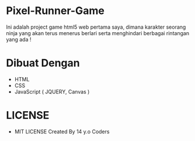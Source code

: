 # Pixel-Runner-Game
Ini adalah project game html5 web pertama saya, dimana karakter seorang ninja yang akan terus menerus berlari serta menghindari berbagai rintangan yang ada !

# Dibuat Dengan
- HTML
- CSS
- JavaScript ( JQUERY, Canvas )

# LICENSE
- MIT LICENSE
Created By 14 y.o Coders
